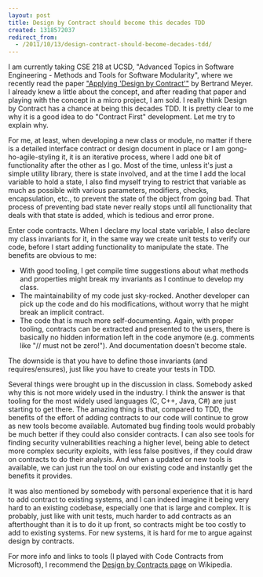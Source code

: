 ```yaml
---
layout: post
title: Design by Contract should become this decades TDD
created: 1318572037
redirect_from:
  - /2011/10/13/design-contract-should-become-decades-tdd/
---
```

I am currently taking CSE 218 at UCSD, "Advanced Topics in Software Engineering - Methods and Tools for Software Modularity", where we recently read the paper ["Applying 'Design by Contract'"](http://ieeexplore.ieee.org/xpl/freeabs_all.jsp?arnumber=161279) by Bertrand Meyer. I already knew a little about the concept, and after reading that paper and playing with the concept in a micro project, I am sold.  I really think Design by Contract has a chance at being this decades TDD. It is pretty clear to me why it is a good idea to do "Contract First" development. Let me try to explain why.

<!--break-->

For me, at least, when developing a new class or module, no matter if there is a detailed interface contract or design document in place or I am gong-ho-agile-styling it, it is an iterative process, where I add one bit of functionality after the other as I go. Most of the time, unless it's just a simple utility library, there is state involved, and at the time I add the local variable to hold a state, I also find myself trying to restrict that variable as much as possible with various parameters, modifiers, checks, encapsulation, etc., to prevent the state of the object from going bad. That process of preventing bad state never really stops until all functionality that deals with that state is added, which is tedious and error prone.

Enter code contracts. When I declare my local state variable, I also declare my class invariants for it, in the same way we create unit tests to verify our code, before I start adding functionality to manipulate the state. The benefits are obvious to me:

- With good tooling, I get compile time suggestions about what methods and properties might break my invariants as I continue to develop my class.
- The maintainability of my code just sky-rocked. Another developer can pick up the code and do his modifications, without worry that he might break an implicit contract.
- The code that is much more self-documenting. Again, with proper tooling, contracts can be extracted and presented to the users, there is basically no hidden information left in the code anymore (e.g. comments like "// must not be zero!"). And documentation doesn't become stale.

The downside is that you have to define those invariants (and requires/ensures), just like you have to create your tests in TDD.

Several things were brought up in the discussion in class. Somebody asked why this is not more widely used in the industry. I think the answer is that tooling for the most widely used languages (C, C++, Java, C#) are just starting to get there. The amazing thing is that, compared to TDD, the benefits of the effort of adding contracts to our code will continue to grow as new tools become available. Automated bug finding tools would probably be much better if they could also consider contracts. I can also see tools for finding security vulnerabilities reaching a higher level, being able to detect more complex security exploits, with less false positives, if they could draw on contracts to do their analysis. And when a updated or new tools is available, we can just run the tool on our existing code and instantly get the benefits it provides.

It was also mentioned by somebody with personal experience that it is hard to add contract to existing systems, and I can indeed imagine it being very hard to an existing codebase, especially one that is large and complex. It is probably, just like with unit tests, much harder to add contracts as an afterthought than it is to do it up front, so contracts might be too costly to add to existing systems. For new systems, it is hard for me to argue against design by contracts.

For more info and links to tools (I played with Code Contracts from Microsoft), I recommend the [Design by Contracts page](http://en.wikipedia.org/wiki/Design_by_contract) on Wikipedia.
